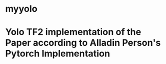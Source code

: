 # myyolo
# Yolo TF2 implementation of the Paper according to Alladin Person's Pytorch Implementation
